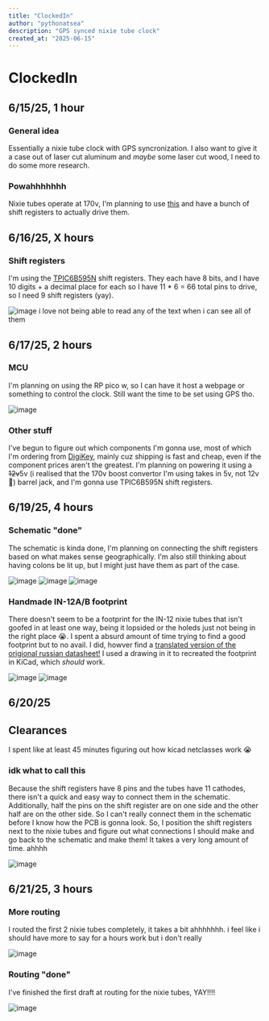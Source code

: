 ```yaml
---
title: "ClockedIn"
author: "pythonatsea"
description: "GPS synced nixie tube clock"
created_at: "2025-06-15"
---
```


# ClockedIn

## 6/15/25, 1 hour

### General idea

Essentially a nixie tube clock with GPS syncronization. I also want to give it a case out of laser cut aluminum and *maybe* some laser cut wood, I need to do some more research. 

### Powahhhhhhh

Nixie tubes operate at 170v, I'm planning to use [this](https://omnixie.com/products/nch8200hv-nixie-hv-power-module?variant=36238768242855) and have a bunch of shift registers to actually drive them.

## 6/16/25, X hours

### Shift registers

I'm using the [TPIC6B595N](https://www.digikey.com/en/products/detail/texas-instruments/TPIC6B595N/277601) shift registers. They each have 8 bits, and I have 10 digits + a decimal place for each so I have 11 * 6 = 66 total pins to drive, so I need 9 shift registers (yay).

![image](https://github.com/user-attachments/assets/033dcdc0-d627-43d1-bd5c-12e6d1fe89ee)
i love not being able to read any of the text when i can see all of them

## 6/17/25, 2 hours

### MCU
I'm planning on using the RP pico w, so I can have it host a webpage or something to control the clock. Still want the time to be set using GPS tho. 

![image](https://github.com/user-attachments/assets/b6a79d47-9cf3-411d-b6b4-bb30019cf0c6)

### Other stuff

I've begun to figure out which components I'm gonna use, most of which I'm ordering from [DigiKey](https://www.digikey.com/en/mylists/list/VY0OA4IGPM), mainly cuz shipping is fast and cheap, even if the component prices aren't the greatest. I'm planning on powering it using a ~~12v~~5v (i realised that the 170v boost convertor I'm using takes in 5v, not 12v 🤦) barrel jack, and I'm gonna use TPIC6B595N shift registers.

## 6/19/25, 4 hours

### Schematic "done"
The schematic is kinda done, I'm planning on connecting the shift registers based on what makes sense geographically. I'm also still thinking about having colons be lit up, but I might just have them as part of the case.

![image](https://github.com/user-attachments/assets/5fe4cd15-cf9e-4ee2-a8f1-a39183c45a95)
![image](https://github.com/user-attachments/assets/d67abc03-793b-4bd6-b49b-0047ff64fbd7)
![image](https://github.com/user-attachments/assets/11861b00-b1fd-4327-82b5-03dd8c1a08a0)

### Handmade IN-12A/B footprint

There doesn't seem to be a footprint for the IN-12 nixie tubes that isn't goofed in at least one way, being it lopsided or the holeds just not being in the right place 😭. I spent a absurd amount of time trying to find a good footprint but to no avail. I did, howver find a [translated version of the origional russian datasheet!](https://drive.google.com/file/d/1VCBgA3ZlsqFrKxp0Fkk9OuxMdr5gytET/view) I used a drawing in it to recreated the footprint in KiCad, which _should_ work. 

![image](https://github.com/user-attachments/assets/2a3587e9-a686-442f-9aa5-3747e7689276)
![image](https://github.com/user-attachments/assets/eee8e0d0-dc4a-4e6b-ab86-d7fe3986a4a7)

## 6/20/25

## Clearances
I spent like at least 45 minutes figuring out how kicad netclasses work :sob:

### idk what to call this
Because the shift registers have 8 pins and the tubes have 11 cathodes, there isn't a quick and easy way to connect them in the schematic. Additionally, half the pins on the shift register are on one side and the other half are on the other side. So I can't really connect them in the schematic before I know how the PCB is gonna look. So, I position the shift registers next to the nixie tubes and figure out what connections I should make and go back to the schematic and make them! It takes a very long amount of time. ahhhh

![image](https://github.com/user-attachments/assets/9bc53001-0be1-4e97-98ce-b2a65380e6cb)

## 6/21/25, 3 hours

### More routing
I routed the first 2 nixie tubes completely, it takes a bit ahhhhhhh. i feel like i should have more to say for a hours work but i don't really

![image](https://github.com/user-attachments/assets/c04a1ba2-a7ff-46a1-bbae-15644bc25b1c)

### Routing "done"

I've finished the first draft at routing for the nixie tubes, YAY!!!!

![image](https://github.com/user-attachments/assets/71a51415-b572-45ed-a456-1bad6144b5e1)

